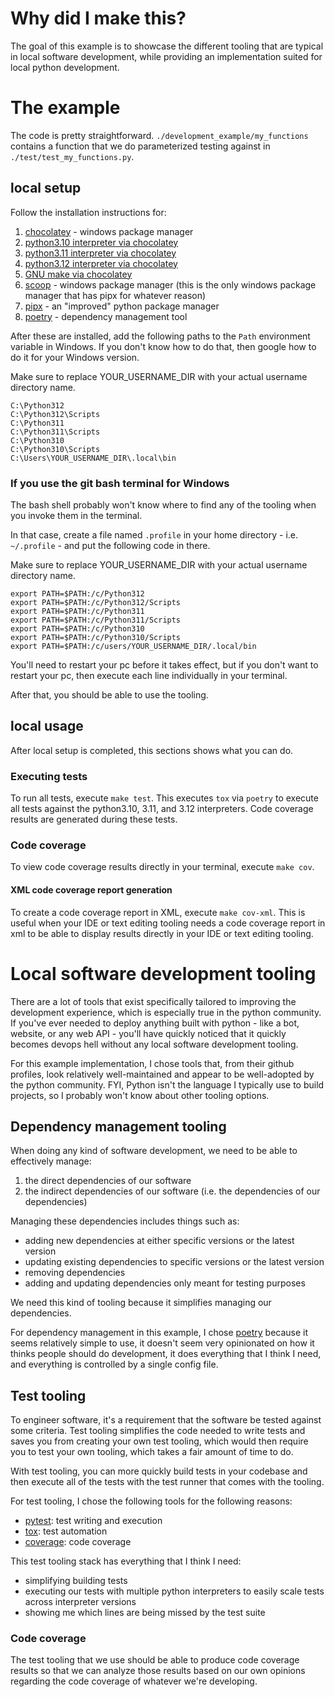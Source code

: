 # Why did I make this?

The goal of this example is to showcase the different tooling that are typical in local software development, while providing an implementation suited for local python development.

# The example

The code is pretty straightforward. `./development_example/my_functions` contains a function that we do parameterized testing against in `./test/test_my_functions.py`.

## local setup

Follow the installation instructions for:

1. [chocolatey](https://chocolatey.org/install#individual) - windows package manager
2. [python3.10 interpreter via chocolatey](https://community.chocolatey.org/packages/python310)
3. [python3.11 interpreter via chocolatey](https://community.chocolatey.org/packages/python311)
4. [python3.12 interpreter via chocolatey](https://community.chocolatey.org/packages/python312)
5. [GNU make via chocolatey](https://community.chocolatey.org/packages/make)
5. [scoop](https://scoop.sh/) - windows package manager (this is the only windows package manager that has pipx for whatever reason)
6. [pipx](https://pipx.pypa.io/stable/installation/#on-windows) - an "improved" python package manager
7. [poetry](https://python-poetry.org/docs/#installing-with-pipx) - dependency management tool

After these are installed, add the following paths to the `Path` environment variable in Windows. If you don't know how to do that, then google how to do it for your Windows version.

Make sure to replace YOUR_USERNAME_DIR with your actual username directory name.

```
C:\Python312
C:\Python312\Scripts
C:\Python311
C:\Python311\Scripts
C:\Python310
C:\Python310\Scripts
C:\Users\YOUR_USERNAME_DIR\.local\bin
```

### If you use the git bash terminal for Windows

The bash shell probably won't know where to find any of the tooling when you invoke them in the terminal.

In that case, create a file named `.profile` in your home directory - i.e. `~/.profile` - and put the following code in there.

Make sure to replace YOUR_USERNAME_DIR with your actual username directory name.

```
export PATH=$PATH:/c/Python312
export PATH=$PATH:/c/Python312/Scripts
export PATH=$PATH:/c/Python311
export PATH=$PATH:/c/Python311/Scripts
export PATH=$PATH:/c/Python310
export PATH=$PATH:/c/Python310/Scripts
export PATH=$PATH:/c/users/YOUR_USERNAME_DIR/.local/bin
```

You'll need to restart your pc before it takes effect, but if you don't want to restart your pc, then execute each line individually in your terminal.

After that, you should be able to use the tooling.

## local usage

After local setup is completed, this sections shows what you can do.

### Executing tests

To run all tests, execute `make test`. This executes `tox` via `poetry` to execute all tests against the python3.10, 3.11, and 3.12 interpreters. Code coverage results are generated during these tests.

### Code coverage

To view code coverage results directly in your terminal, execute `make cov`.

#### XML code coverage report generation

To create a code coverage report in XML, execute `make cov-xml`. This is useful when your IDE or text editing tooling needs a code coverage report in xml to be able to display results directly in your IDE or text editing tooling.

# Local software development tooling

There are a lot of tools that exist specifically tailored to improving the development experience, which is especially true in the python community. If you've ever needed to deploy anything built with python - like a bot, website, or any web API - you'll have quickly noticed that it quickly becomes devops hell without any local software development tooling.

For this example implementation, I chose tools that, from their github profiles, look relatively well-maintained and appear to be well-adopted by the python community. FYI, Python isn't the language I typically use to build projects, so I probably won't know about other tooling options.

## Dependency management tooling

When doing any kind of software development, we need to be able to effectively manage:

1. the direct dependencies of our software
2. the indirect dependencies of our software (i.e. the dependencies of our dependencies)

Managing these dependencies includes things such as:

- adding new dependencies at either specific versions or the latest version
- updating existing dependencies to specific versions or the latest version
- removing dependencies
- adding and updating dependencies only meant for testing purposes

We need this kind of tooling because it simplifies managing our dependencies.

For dependency management in this example, I chose [poetry](https://github.com/python-poetry/poetry) because it seems relatively simple to use, it doesn't seem very opinionated on how it thinks people should do development, it does everything that I think I need, and everything is controlled by a single config file.

## Test tooling

To engineer software, it's a requirement that the software be tested against some criteria. Test tooling simplifies the code needed to write tests and saves you from creating your own test tooling, which would then require you to test your own tooling, which takes a fair amount of time to do.

With test tooling, you can more quickly build tests in your codebase and then execute all of the tests with the test runner that comes with the tooling.

For test tooling, I chose the following tools for the following reasons:

- [pytest](https://github.com/pytest-dev/pytest): test writing and execution
- [tox](https://github.com/tox-dev/tox): test automation
- [coverage](https://github.com/nedbat/coveragepy): code coverage

This test tooling stack has everything that I think I need:

- simplifying building tests
- executing our tests with multiple python interpreters to easily scale tests across interpreter versions
- showing me which lines are being missed by the test suite

### Code coverage

The test tooling that we use should be able to produce code coverage results so that we can analyze those results based on our own opinions regarding the code coverage of whatever we're developing.
